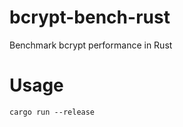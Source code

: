 # bcrypt-bench-rust
Benchmark bcrypt performance in Rust

# Usage

```shell
cargo run --release
```
